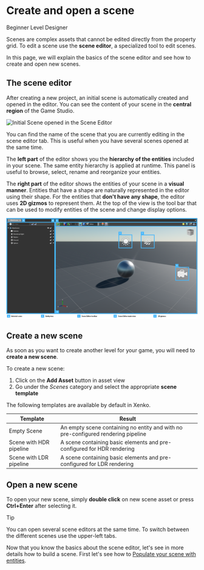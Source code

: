 # Create and open a scene

<span class="label label-doc-level">Beginner</span>
<span class="label label-doc-audience">Level Designer</span>

Scenes are complex assets that cannot be edited directly from the property grid.
To edit a scene use the **scene editor**, a specialized tool to edit scenes.

In this page, we will explain the basics of the scene editor and see how to create and open new scenes.

## The scene editor

After creating a new project, an initial scene is automatically created and opened in the editor.
You can see the content of your scene in the **central region** of the Game Studio.

![Initial Scene opened in the Scene Editor](media/create-a-scene-default-scene.png)

You can find the name of the scene that you are currently editing in the scene editor tab.
This is useful when you have several scenes opened at the same time.

The **left part** of the editor shows you the **hierarchy of the entities** included in your scene.
The same entity hierarchy is applied at runtime. This panel is useful to browse, select, rename and reorganize your entities.

The **right part** of the editor shows the entities of your scene in a **visual manner**.
Entities that have a shape are naturally represented in the editor using their shape. 
For the entities that **don't have any shape**, the editor uses **2D gizmos** to represent them.
At the top of the view is the tool bar that can be used to modify entities of the scene and change display options.

![Scene Editor Interface](media/create-a-scene-default-scene-editor.png)

## Create a new scene

As soon as you want to create another level for your game, you will need to **create a new scene**.

To create a new scene:

1. Click on the **Add Asset** button in asset view
2. Go under the *Scenes* category and select the appropriate **scene template**

The following templates are available by default in Xenko.

Template | Result
---------|--------
Empty Scene | An empty scene containing no entity and with no pre-configured rendering pipeline
Scene with HDR pipeline | A scene containing basic elements and pre-configured for HDR rendering
Scene with LDR pipeline | A scene containing basic elements and pre-configured for LDR rendering

## Open a new scene

To open your new scene, simply **double click** on new scene asset or press **Ctrl+Enter** after selecting it.

> [!TIP]
> You can open several scene editors at the same time. 
> To switch between the different scenes use the upper-left tabs.

Now that you know the basics about the scene editor, let's see in more details how to build a scene. 
First let's see how to [Populate your scene with entities](populate-a-scene.md).

